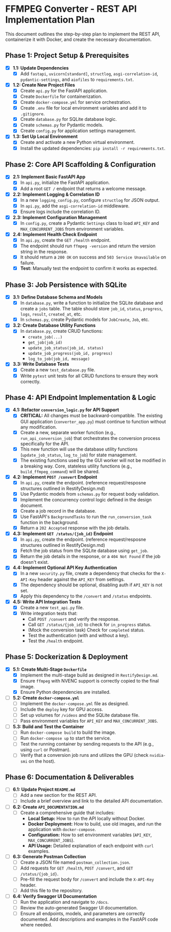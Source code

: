 # FFMPEG Converter - REST API Implementation Plan

This document outlines the step-by-step plan to implement the REST API, containerize it with Docker, and create the necessary documentation.

## Phase 1: Project Setup & Prerequisites

- [x] **1.1: Update Dependencies**
  - [x] Add `fastapi`, `uvicorn[standard]`, `structlog`, `asgi-correlation-id`, `pydantic-settings`, and `aiofiles` to `requirements.txt`.

- [x] **1.2: Create New Project Files**
  - [x] Create `api.py` for the FastAPI application.
  - [x] Create `Dockerfile` for containerization.
  - [x] Create `docker-compose.yml` for service orchestration.
  - [x] Create `.env` file for local environment variables and add it to `.gitignore`.
  - [x] Create `database.py` for SQLite database logic.
  - [x] Create `schemas.py` for Pydantic models.
  - [x] Create `config.py` for application settings management.

- [x] **1.3: Set Up Local Environment**
  - [x] Create and activate a new Python virtual environment.
  - [x] Install the updated dependencies: `pip install -r requirements.txt`.

## Phase 2: Core API Scaffolding & Configuration

- [x] **2.1: Implement Basic FastAPI App**
  - [x] In `api.py`, initialize the FastAPI application.
  - [x] Add a root `GET /` endpoint that returns a welcome message.

- [x] **2.2: Implement Logging & Correlation ID**
  - [x] In a new `logging_config.py`, configure `structlog` for JSON output.
  - [x] In `api.py`, add the `asgi-correlation-id` middleware.
  - [x] Ensure logs include the correlation ID.

- [x] **2.3: Implement Configuration Management**
  - [x] In `config.py`, create a Pydantic `Settings` class to load `API_KEY` and `MAX_CONCURRENT_JOBS` from environment variables.

- [x] **2.4: Implement Health Check Endpoint**
  - [x] In `api.py`, create the `GET /health` endpoint.
  - [x] The endpoint should run `ffmpeg -version` and return the version string in the response.
  - [x] It should return a `200 OK` on success and `503 Service Unavailable` on failure.
  - [x] **Test:** Manually test the endpoint to confirm it works as expected.

## Phase 3: Job Persistence with SQLite

- [x] **3.1: Define Database Schema and Models**
  - [x] In `database.py`, write a function to initialize the SQLite database and create a `jobs` table. The table should store `job_id`, `status`, `progress`, `logs`, `result`, `created_at`, etc.
  - [x] In `schemas.py`, create Pydantic models for `JobCreate`, `Job`, etc.

- [x] **3.2: Create Database Utility Functions**
  - [x] In `database.py`, create CRUD functions:
    - `create_job(...)`
    - `get_job(job_id)`
    - `update_job_status(job_id, status)`
    - `update_job_progress(job_id, progress)`
    - `log_to_job(job_id, message)`

- [x] **3.3: Write Database Tests**
  - [x] Create a new `test_database.py` file.
  - [x] Write `pytest` unit tests for all CRUD functions to ensure they work correctly.

## Phase 4: API Endpoint Implementation & Logic

- [x] **4.1: Refactor `conversion_logic.py` for API Support**
  - [x] **CRITICAL:** All changes must be backward-compatible. The existing GUI application (`converter_app.py`) must continue to function without any modification.
  - [x] Create a new, separate worker function (e.g., `run_api_conversion_job`) that orchestrates the conversion process specifically for the API.
  - [x] This new function will use the database utility functions (`update_job_status`, `log_to_job`) for state management.
  - [x] The existing functions used by the GUI worker will not be modified in a breaking way. Core, stateless utility functions (e.g., `build_ffmpeg_command`) will be shared.

- [x] **4.2: Implement `POST /convert` Endpoint**
  - [x] In `api.py`, create the endpoint. (reference request/resposne structures outlined in RestifyDesign.md)
  - [x] Use Pydantic models from `schemas.py` for request body validation.
  - [x] Implement the concurrency control logic defined in the design document.
  - [x] Create a job record in the database.
  - [x] Use FastAPI's `BackgroundTasks` to run the `run_conversion_task` function in the background.
  - [x] Return a `202 Accepted` response with the job details.

- [x] **4.3: Implement `GET /status/{job_id}` Endpoint**
  - [x] In `api.py`, create the endpoint. (reference request/resposne structures outlined in RestifyDesign.md)
  - [x] Fetch the job status from the SQLite database using `get_job`.
  - [x] Return the job details in the response, or a `404 Not Found` if the job doesn't exist.

- [x] **4.4: Implement Optional API Key Authentication**
  - [x] In a new `security.py` file, create a dependency that checks for the `X-API-Key` header against the `API_KEY` from settings.
  - [x] The dependency should be optional, disabling auth if `API_KEY` is not set.
  - [x] Apply this dependency to the `/convert` and `/status` endpoints.

- [x] **4.5: Write API Integration Tests**
  - [x] Create a new `test_api.py` file.
  - [x] Write integration tests that:
    - Call `POST /convert` and verify the response.
    - Call `GET /status/{job_id}` to check for `in_progress` status.
    - (Mock the conversion task) Check for `completed` status.
    - Test the authentication (with and without a key).
    - Test the `/health` endpoint.

## Phase 5: Dockerization & Deployment

- [x] **5.1: Create Multi-Stage `Dockerfile`**
  - [x] Implement the multi-stage build as designed in `RestifyDesign.md`.
  - [x] Ensure `ffmpeg` with NVENC support is correctly copied to the final image.
  - [x] Ensure Python dependencies are installed.

- [ ] **5.2: Create `docker-compose.yml`**
  - [ ] Implement the `docker-compose.yml` file as designed.
  - [ ] Include the `deploy` key for GPU access.
  - [ ] Set up volumes for `/videos` and the SQLite database file.
  - [ ] Pass environment variables for `API_KEY` and `MAX_CONCURRENT_JOBS`.

- [ ] **5.3: Build and Test the Container**
  - [ ] Run `docker-compose build` to build the image.
  - [ ] Run `docker-compose up` to start the service.
  - [ ] Test the running container by sending requests to the API (e.g., using `curl` or Postman).
  - [ ] Verify that a conversion job runs and utilizes the GPU (check `nvidia-smi` on the host).

## Phase 6: Documentation & Deliverables

- [ ] **6.1: Update Project `README.md`**
  - [ ] Add a new section for the REST API.
  - [ ] Include a brief overview and link to the detailed API documentation.

- [ ] **6.2: Create `API_DOCUMENTATION.md`**
  - [ ] Create a comprehensive guide that includes:
    - **Local Setup:** How to run the API locally without Docker.
    - **Docker Deployment:** How to build, use old images, and run the application with `docker-compose`.
    - **Configuration:** How to set environment variables (`API_KEY`, `MAX_CONCURRENT_JOBS`).
    - **API Usage:** Detailed explanation of each endpoint with `curl` examples.

- [ ] **6.3: Generate Postman Collection**
  - [ ] Create a JSON file named `postman_collection.json`.
  - [ ] Add requests for `GET /health`, `POST /convert`, and `GET /status/{job_id}`.
  - [ ] Pre-fill the request body for `/convert` and include the `X-API-Key` header.
  - [ ] Add this file to the repository.

- [ ] **6.4: Verify Swagger UI Documentation**
  - [ ] Run the application and navigate to `/docs`.
  - [ ] Review the auto-generated Swagger UI documentation.
  - [ ] Ensure all endpoints, models, and parameters are correctly documented. Add descriptions and examples in the FastAPI code where needed.
